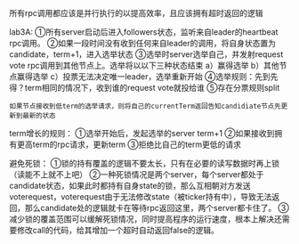 所有rpc调用都应该是并行执行的以提高效率，且应该拥有超时返回的逻辑

lab3A:
    ①所有server启动后进入followers状态，监听来自leader的heartbeat rpc调用。
    ②如果一段时间没有收到任何来自leader的调用，将自身状态置为candidate，term+1，进入选举状态
    ③选举时server选举自己，并发射request vote rpc调用到其他节点上。选举将以以下三种状态结束
    a）赢得选举
    b）其他节点赢得选举
    c）投票无法决定唯一leader，选举重新开始
    ④选举规则：先到先得？term相同的情况下，收到谁的request vote就投给谁
    ⑤存在分票规则split

    如果节点接收到低term的选举请求，则将自己的currentTerm返回告知candidiate节点先更新到最新的状态

term增长的规则：
    ①选举开始后，发起选举的server term+1
    ②如果接收到拥有更高term的rpc请求，更新term
    ③拒绝比自己的term更低的请求

避免死锁：
    ①锁的持有覆盖的逻辑不要太长，只有在必要的读写数据时再上锁（读能不上就不上吧）
    ②一种死锁情况是两个server，每个server都处于candidate状态，如果此时都持有自身state的锁，那么互相朝对方发送voterequest，voterequest由于无法修改state（被ticker持有中），导致无法返回，那么candidate处的逻辑就卡在等待rpc返回这里，两个server都卡住了。
    ③减少锁的覆盖范围可以缓解死锁情况，同时提高程序的运行速度，根本上解决还需要修改call的代码，给其增加一个超时自动返回false的逻辑。